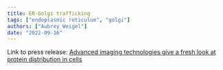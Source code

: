 ```yaml
---
title: ER-Golgi trafficking
tags: ["endoplasmic reticulum", "golgi"]
authors: ["Aubrey Weigel"]
date: "2022-09-16"
---
```


Link to press release: [Advanced imaging technologies give a fresh look at protein distribution in cells](https://www.janelia.org/news/advanced-imaging-technologies-give-a-fresh-look-at-protein-distribution-in-cells)
